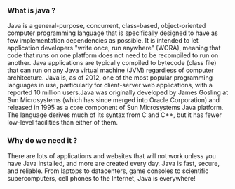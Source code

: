 <h3> What is java ?</h3>
Java is a general-purpose, concurrent, class-based, object-oriented computer programming language that is specifically designed to have as few implementation dependencies as possible. It is intended to let application developers "write once, run anywhere" (WORA), meaning that code that runs on one platform does not need to be recompiled to run on another. Java applications are typically compiled to bytecode (class file) that can run on any Java virtual machine (JVM) regardless of computer architecture. Java is, as of 2012, one of the most popular programming languages in use, particularly for client-server web applications, with a reported 10 million users.Java was originally developed by James Gosling at Sun Microsystems (which has since merged into Oracle Corporation) and released in 1995 as a core component of Sun Microsystems Java platform. The language derives much of its syntax from C and C++, but it has fewer low-level facilities than either of them.  

### Why do we need it ?	
There are lots of applications and websites that will not work unless you have Java installed, and more are created every day. Java is fast, secure, and reliable. From laptops to datacenters, game consoles to scientific supercomputers, cell phones to the Internet, Java is everywhere!  
	
